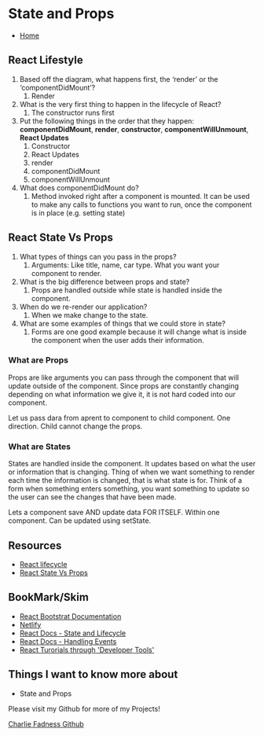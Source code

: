 # State and Props

- [Home](https://fadnesscharlie.github.io/reading-notes/301/)

## React Lifestyle

1. Based off the diagram, what happens first, the ‘render’ or the ‘componentDidMount’?
   1. Render
2. What is the very first thing to happen in the lifecycle of React?
   1. The constructor runs first
3. Put the following things in the order that they happen: **componentDidMount**, **render**, **constructor**, **componentWillUnmount**, **React Updates**
   1. Constructor
   2. React Updates
   3. render
   4. componentDidMount
   5. componentWillUnmount
4. What does componentDidMount do?
   1. Method invoked right after a component is mounted. It can be used to make any calls to functions you want to run, once the component is in place (e.g. setting state)

## React State Vs Props

1. What types of things can you pass in the props?
   1. Arguments: Like title, name, car type. What you want your component to render.
2. What is the big difference between props and state?
   1. Props are handled outside while state is handled inside the component.
3. When do we re-render our application?
   1. When we make change to the state.
4. What are some examples of things that we could store in state?
   1. Forms are one good example because it will change what is inside the component when the user adds their information.

### What are Props

Props are like arguments you can pass through the component that will update outside of the component. Since props are constantly changing depending on what information we give it, it is not hard coded into our component.

Let us pass dara from aprent to component to child component. One direction. Child cannot change the props.

### What are States

States are handled inside the component. It updates based on what the user or information that is changing. Thing of when we want something to render each time the information is changed, that is what state is for. Think of a form when something enters something, you want something to update so the user can see the changes that have been made.

Lets a component save AND update data FOR ITSELF. Within one component. Can be updated using setState.

## Resources

- [React lifecycle](https://medium.com/@joshuablankenshipnola/react-component-lifecycle-events-cb77e670a093)
- [React State Vs Props](https://www.youtube.com/watch?v=IYvD9oBCuJI)

## BookMark/Skim

- [React Bootstrat Documentation](https://react-bootstrap.github.io/)
- [Netlify](https://www.netlify.com/)
- [React Docs - State and Lifecycle](https://reactjs.org/docs/state-and-lifecycle.html)
- [React Docs - Handling Events](https://reactjs.org/docs/handling-events.html)
- [React Turorials through 'Developer Tools'](https://reactjs.org/tutorial/tutorial.html)

## Things I want to know more about

- State and Props

Please visit my Github for more of my Projects!

[Charlie Fadness Github](https://github.com/fadnesscharlie)
